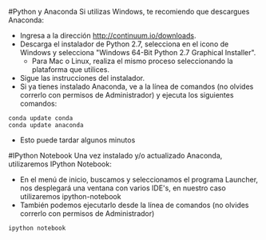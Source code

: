 #Python y Anaconda
Si utilizas Windows, te recomiendo que descargues Anaconda:
* Ingresa a la dirección http://continuum.io/downloads.
* Descarga el instalador de Python 2.7, selecciona en el icono de Windows y selecciona "Windows 64-Bit Python 2.7 Graphical Installer". 
  - Para Mac o Linux, realiza el mismo proceso seleccionando la plataforma que utilices.
* Sigue las instrucciones del instalador.
* Si ya tienes instalado Anaconda, ve a la línea de comandos (no olvides correrlo con permisos de Administrador) y ejecuta los siguientes comandos:
```
conda update conda
conda update anaconda
```
  - Esto puede tardar algunos minutos

#IPython Notebook
Una vez instalado y/o actualizado Anaconda, utilizaremos IPython Notebook:
* En el menú de inicio, buscamos y seleccionamos el programa Launcher, nos desplegará una ventana con varios IDE's, en nuestro caso utilizaremos ipython-notebook
* También podemos ejecutarlo desde la línea de comandos (no olvides correrlo con permisos de Administrador)
```
ipython notebook
```
